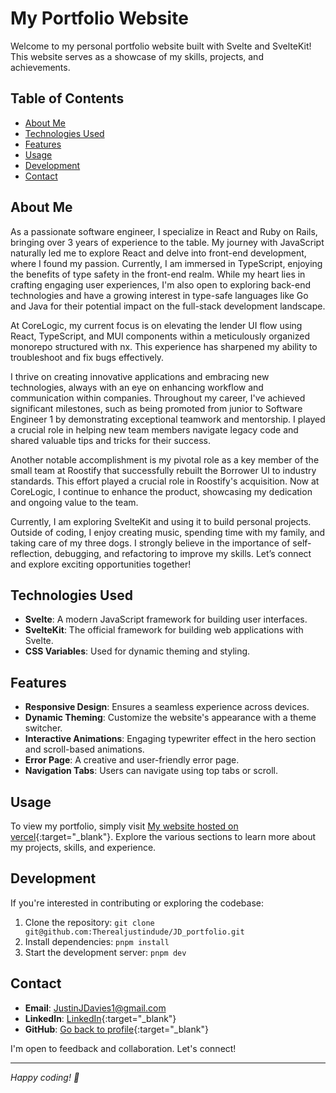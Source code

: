 # My Portfolio Website

Welcome to my personal portfolio website built with Svelte and SvelteKit! This website serves as a showcase of my skills, projects, and achievements.

## Table of Contents

- [About Me](#about-me)
- [Technologies Used](#technologies-used)
- [Features](#features)
- [Usage](#usage)
- [Development](#development)
- [Contact](#contact)

## About Me

As a passionate software engineer, I specialize in React and Ruby on Rails, bringing over 3 years of experience to the table. My journey with JavaScript naturally led me to explore React and delve into front-end development, where I found my passion. Currently, I am immersed in TypeScript, enjoying the benefits of type safety in the front-end realm. While my heart lies in crafting engaging user experiences, I'm also open to exploring back-end technologies and have a growing interest in type-safe languages like Go and Java for their potential impact on the full-stack development landscape.

At CoreLogic, my current focus is on elevating the lender UI flow using React, TypeScript, and MUI components within a meticulously organized monorepo structured with nx. This experience has sharpened my ability to troubleshoot and fix bugs effectively.

I thrive on creating innovative applications and embracing new technologies, always with an eye on enhancing workflow and communication within companies. Throughout my career, I've achieved significant milestones, such as being promoted from junior to Software Engineer 1 by demonstrating exceptional teamwork and mentorship. I played a crucial role in helping new team members navigate legacy code and shared valuable tips and tricks for their success.

Another notable accomplishment is my pivotal role as a key member of the small team at Roostify that successfully rebuilt the Borrower UI to industry standards. This effort played a crucial role in Roostify's acquisition. Now at CoreLogic, I continue to enhance the product, showcasing my dedication and ongoing value to the team.

Currently, I am exploring SvelteKit and using it to build personal projects. Outside of coding, I enjoy creating music, spending time with my family, and taking care of my three dogs. I strongly believe in the importance of self-reflection, debugging, and refactoring to improve my skills. Let’s connect and explore exciting opportunities together!

## Technologies Used

- **Svelte**: A modern JavaScript framework for building user interfaces.
- **SvelteKit**: The official framework for building web applications with Svelte.
- **CSS Variables**: Used for dynamic theming and styling.

## Features

- **Responsive Design**: Ensures a seamless experience across devices.
- **Dynamic Theming**: Customize the website's appearance with a theme switcher.
- **Interactive Animations**: Engaging typewriter effect in the hero section and scroll-based animations.
- **Error Page**: A creative and user-friendly error page.
- **Navigation Tabs**: Users can navigate using top tabs or scroll.

## Usage

To view my portfolio, simply visit [My website hosted on vercel](https://justindaviesdev.vercel.app/){:target="_blank"}. Explore the various sections to learn more about my projects, skills, and experience.

## Development

If you're interested in contributing or exploring the codebase:

1. Clone the repository: `git clone git@github.com:Therealjustindude/JD_portfolio.git`
2. Install dependencies: `pnpm install`
3. Start the development server: `pnpm dev`

## Contact

- **Email**: JustinJDavies1@gmail.com
- **LinkedIn**: [LinkedIn](https://www.linkedin.com/in/justin-j-davies/){:target="_blank"}
- **GitHub**: [Go back to profile](https://github.com/Therealjustindude){:target="_blank"}

I'm open to feedback and collaboration. Let's connect!

---

*Happy coding! 🚀*